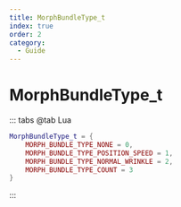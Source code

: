```yaml
---
title: MorphBundleType_t
index: true
order: 2
category:
  - Guide
---
```


# MorphBundleType_t
::: tabs
@tab Lua
```lua
MorphBundleType_t = {
    MORPH_BUNDLE_TYPE_NONE = 0,
    MORPH_BUNDLE_TYPE_POSITION_SPEED = 1,
    MORPH_BUNDLE_TYPE_NORMAL_WRINKLE = 2,
    MORPH_BUNDLE_TYPE_COUNT = 3
}
```
:::
